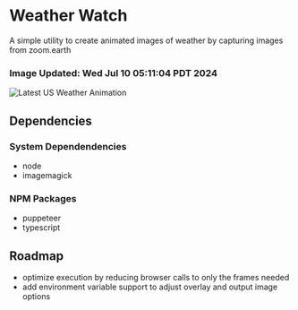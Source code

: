 # Weather Watch

A simple utility to create animated images of weather by capturing images from zoom.earth

### Image Updated: Wed Jul 10 05:11:04 PDT 2024

![Latest US Weather Animation](animations/2024-07-10.webp)

## Dependencies
### System Dependendencies
* node
* imagemagick
### NPM Packages
* puppeteer
* typescript

## Roadmap
* optimize execution by reducing browser calls to only the frames needed
* add environment variable support to adjust overlay and output image options
